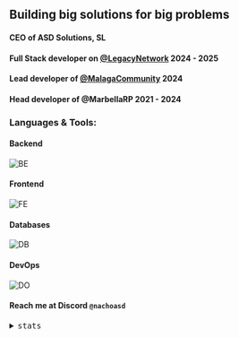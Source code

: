 ## Building big solutions for big problems
#### CEO of ASD Solutions, SL

#### Full Stack developer on [@LegacyNetwork](https://linktr.ee/LegacyNet) 2024 - 2025
#### Lead developer of [@MalagaCommunity](https://malagacommunity.es/) 2024
#### Head developer of @MarbellaRP 2021 - 2024

### Languages & Tools:
#### Backend
![BE](https://skillicons.dev/icons?i=go,lua,nodejs,ts,cpp,python)
#### Frontend
![FE](https://skillicons.dev/icons?i=nextjs,tailwind,js,react,vite,webpack)
#### Databases
![DB](https://skillicons.dev/icons?i=redis,mysql,mongodb)
#### DevOps
![DO](https://skillicons.dev/icons?i=docker,github,linux)

#### Reach me at Discord `@nachoasd`

<details>
    <summary>
      <samp>stats</samp>
    </summary>
    <img src="https://wakatime.com/share/@NachoASD/63e7fdcb-a0d0-48d9-94c9-3971a19b9a6f.svg"></img>
</details>
